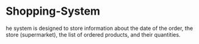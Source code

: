 # Shopping-System
he system is designed to store information about the date of the order, the store (supermarket), the list of ordered products, and their quantities.
